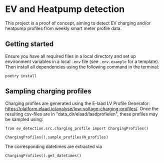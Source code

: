 # EV and Heatpump detection

This project is a proof of concept, aiming to detect EV charging and/or heatpump profiles from weekly smart meter profile data.

## Getting started
Ensure you have all required files in a local directory
and set up environment variables in a local `.env` file (see `.env.example` for a template). Then install all dependencies using the following command in the terminal:
```shell
poetry install
```

## Sampling charging profiles
Charging profiles are generated using the E-laad LV Profile Generator: 
https://platform.elaad.io/analyse/low-voltage-charging-profiles/. 
Once the resulting csv-files are in "data_dir/elaad/laadprofielen", these profiles may be sampled using:
```
from ev_detection.src.charging_profile import ChargingProfiles()

ChargingProfiles().sample_profiles(N_profiles)
```
The corresponding datetimes are extracted via 
```
ChargingProfiles().get_datetimes()
```
